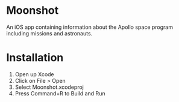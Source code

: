 # Moonshot
 An iOS app containing information about the Apollo space program including missions and astronauts.

# Installation
 1. Open up Xcode
 2. Click on File > Open
 3. Select Moonshot.xcodeproj
 4. Press Command+R to Build and Run
